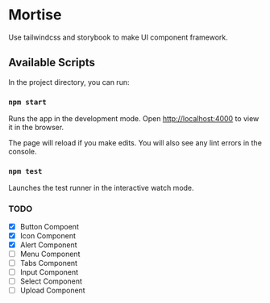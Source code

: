 # Mortise

Use tailwindcss and storybook to make UI component framework.

## Available Scripts

In the project directory, you can run:

### `npm start`

Runs the app in the development mode.
Open [http://localhost:4000](http://localhost:4000) to view it in the browser.

The page will reload if you make edits.
You will also see any lint errors in the console.

### `npm test`

Launches the test runner in the interactive watch mode.

### TODO

- [x] Button Compoent
- [x] Icon Component
- [x] Alert Component
- [ ] Menu Component
- [ ] Tabs Component
- [ ] Input Component
- [ ] Select Component
- [ ] Upload Component